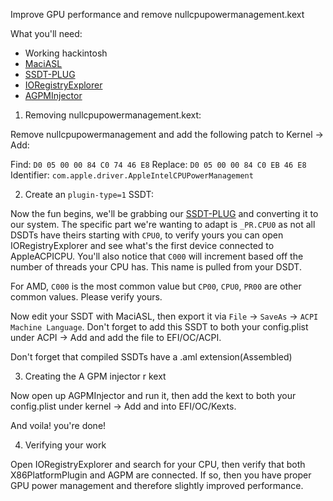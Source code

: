 Improve GPU performance and remove nullcpupowermanagement.kext

What you'll need:

* Working hackintosh
* [MaciASL](https://github.com/acidanthera/MaciASL/releases)
* [SSDT-PLUG](https://github.com/acidanthera/OpenCorePkg/blob/master/Docs/AcpiSamples/SSDT-PLUG.dsl)
* [IORegistryExplorer](https://github.com/toleda/audio_ALCInjection/blob/master/IORegistryExplorer_v2.1.zip)
* [AGPMInjector](https://github.com/Pavo-IM/AGPMInjector/releases)


1. Removing nullcpupowermanagement.kext: 


Remove nullcpupowermanagement and add the following patch to Kernel -> Add:

Find: `D0 05 00 00 84 C0 74 46 E8`
Replace: `D0 05 00 00 84 C0 EB 46 E8`
Identifier: `com.apple.driver.AppleIntelCPUPowerManagement`

2. Create an `plugin-type=1` SSDT:

Now the fun begins, we'll be grabbing our [SSDT-PLUG](https://github.com/acidanthera/OpenCorePkg/blob/master/Docs/AcpiSamples/SSDT-PLUG.dsl) and converting it to our system. The specific part we're wanting to adapt is `_PR.CPU0` as not all DSDTs have theirs starting with `CPU0`, to verify yours you can open IORegistryExplorer and see what's the first device connected to AppleACPICPU. You'll also notice that `C000` will increment based off the number of threads your CPU has. This name is pulled from your DSDT.

For AMD, `C000` is the most common value but `CP00`, `CPU0`, `PR00` are other common values. Please verify yours.

Now edit your SSDT with MaciASL, then export it via `File` -> `SaveAs` -> `ACPI Machine Language`. Don't forget to add this SSDT to both your config.plist under ACPI -> Add and add the file to EFI/OC/ACPI.

Don't forget that compiled SSDTs have a .aml extension(Assembled)

3. Creating the A GPM injector r kext

Now open up AGPMInjector and run it, then add the kext to both your config.plist under kernel -> Add and into EFI/OC/Kexts.

And voila! you're done!

4. Verifying your work

Open IORegistryExplorer and search for your CPU, then verify that both X86PlatformPlugin and AGPM are connected. If so, then you have proper GPU power management and therefore slightly improved performance.


